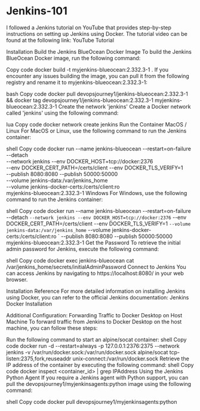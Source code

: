 # Jenkins-101
I followed a Jenkins tutorial on YouTube that provides step-by-step instructions on setting up Jenkins using Docker. The tutorial video can be found at the following link: YouTube Tutorial

Installation
Build the Jenkins BlueOcean Docker Image
To build the Jenkins BlueOcean Docker image, run the following command:

Copy code
docker build -t myjenkins-blueocean:2.332.3-1 .
If you encounter any issues building the image, you can pull it from the following registry and rename it to myjenkins-blueocean:2.332.3-1:

bash
Copy code
docker pull devopsjourney1/jenkins-blueocean:2.332.3-1 && docker tag devopsjourney1/jenkins-blueocean:2.332.3-1 myjenkins-blueocean:2.332.3-1
Create the network 'jenkins'
Create a Docker network called 'jenkins' using the following command:

lua
Copy code
docker network create jenkins
Run the Container
MacOS / Linux
For MacOS or Linux, use the following command to run the Jenkins container:

shell
Copy code
docker run --name jenkins-blueocean --restart=on-failure --detach \
  --network jenkins --env DOCKER_HOST=tcp://docker:2376 \
  --env DOCKER_CERT_PATH=/certs/client --env DOCKER_TLS_VERIFY=1 \
  --publish 8080:8080 --publish 50000:50000 \
  --volume jenkins-data:/var/jenkins_home \
  --volume jenkins-docker-certs:/certs/client:ro \
  myjenkins-blueocean:2.332.3-1
Windows
For Windows, use the following command to run the Jenkins container:

shell
Copy code
docker run --name jenkins-blueocean --restart=on-failure --detach `
  --network jenkins --env DOCKER_HOST=tcp://docker:2376 `
  --env DOCKER_CERT_PATH=/certs/client --env DOCKER_TLS_VERIFY=1 `
  --volume jenkins-data:/var/jenkins_home `
  --volume jenkins-docker-certs:/certs/client:ro `
  --publish 8080:8080 --publish 50000:50000 myjenkins-blueocean:2.332.3-1
Get the Password
To retrieve the initial admin password for Jenkins, execute the following command:

shell
Copy code
docker exec jenkins-blueocean cat /var/jenkins_home/secrets/initialAdminPassword
Connect to Jenkins
You can access Jenkins by navigating to https://localhost:8080/ in your web browser.

Installation Reference
For more detailed information on installing Jenkins using Docker, you can refer to the official Jenkins documentation: Jenkins Docker Installation

Additional Configuration: Forwarding Traffic to Docker Desktop on Host Machine
To forward traffic from Jenkins to Docker Desktop on the host machine, you can follow these steps:

Run the following command to start an alpine/socat container:
shell
Copy code
docker run -d --restart=always -p 127.0.0.1:2376:2375 --network jenkins -v /var/run/docker.sock:/var/run/docker.sock alpine/socat tcp-listen:2375,fork,reuseaddr unix-connect:/var/run/docker.sock
Retrieve the IP address of the container by executing the following command:
shell
Copy code
docker inspect <container_id> | grep IPAddress
Using the Jenkins Python Agent
If you require a Jenkins agent with Python support, you can pull the devopsjourney1/myjenkinsagents:python image using the following command:

shell
Copy code
docker pull devopsjourney1/myjenkinsagents:python
